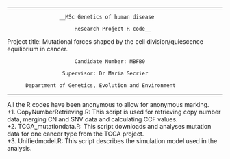 ***
                     __MSc Genetics of human disease
                       
                          Research Project R code__
                                               
Project title: Mutational forces shaped by the cell division/quiescence equilibrium in cancer. 

                          Candidate Number: MBFB0
             
                      Supervisor: Dr Maria Secrier
            
          Department of Genetics, Evolution and Environment
***                 
All the R codes have been anonymous to allow for anonymous marking.  
+1. CopyNumberRetrieving.R: This script is used for retrieving copy number data, merging CN and SNV data and calculating CCF values.  
+2. TCGA_mutationdata.R: This script downloads and analyses mutation data for one cancer type from the TCGA project.  
+3. Unifiedmodel.R: This script describes the simulation model used in the analysis.  

